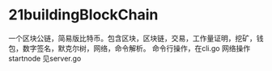 # 21buildingBlockChain
一个区块公链，简易版比特币。包含区块，区块链，交易，工作量证明，挖矿，钱包，数字签名，默克尔树，网络，命令解析。
命令行操作，在cli.go
网络操作 startnode 见server.go
